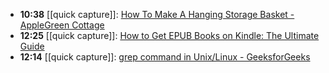 - **10:38** [[quick capture]]:  [How To Make A Hanging Storage Basket - AppleGreen Cottage](https://www.applegreencottage.com/how-to-make-fabric-hanging-basket/)
- **12:25** [[quick capture]]:  [How to Get EPUB Books on Kindle: The Ultimate Guide](https://kindlepreneur.com/epub-to-kindle/)
- **12:14** [[quick capture]]:  [grep command in Unix/Linux - GeeksforGeeks](https://www.geeksforgeeks.org/grep-command-in-unixlinux/)